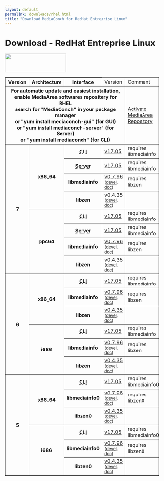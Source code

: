 ```yaml
---
layout: default
permalink: downloads/rhel.html
title: "Download MediaConch for RedHat Entreprise Linux"
---
```


# Download - RedHat Entreprise Linux

<img src="/MediaConch/images/RedHat.png" width="200" height="61"><br />

<table border="1">
<thead>
<tr class="table-header">
    <th>Version</th>
    <th>Architecture</th>
    <th>Interface</th>
    <td>Version</td>
    <td>Comment</td>
</tr>
</thead>
<tbody>
<tr>
    <th colspan="4">For automatic update and easiest installation, enable MediaArea softwares repository for RHEL<br />search for "MediaConch" in your package manager<br />or "yum install mediaconch-gui" (for GUI)<br /> or "yum install mediaconch-server" (for Server)<br /> or "yum install mediaconch" (for CLI)</th>
    <td><a href='/Repos'>Activate MediaArea Repository</a></td>
</tr>

<tr>
    <th rowspan="8" id="7">7</th>
    <th rowspan="4" id="7.x86_64">x86_64</th>
    <th><abbr title="Command Line Interface">CLI</abbr></th>
    <td><a href="//mediaarea.net/download/binary/mediaconch/17.05/mediaconch-17.05.x86_64.RHEL_7.rpm">v17.05</a></td>
    <td>requires libmediainfo</td>
</tr>
<tr>
    <th><abbr title="Server">Server</abbr></th>
    <td><a href="//mediaarea.net/download/binary/mediaconch-server/17.05/mediaconch-server-17.05.x86_64.RHEL_7.rpm">v17.05</a></td>
    <td>requires libmediainfo</td>
</tr>
<tr>
    <th>libmediainfo</th>
    <td><a href="//mediaarea.net/download/binary/libmediainfo0/0.7.96/libmediainfo-0.7.96.x86_64.RHEL_7.rpm">v0.7.96</a> <small>(<a href="//mediaarea.net/download/binary/libmediainfo0/0.7.96/libmediainfo-devel-0.7.96.x86_64.RHEL_7.rpm">devel</a>, <a href="//mediaarea.net/download/binary/libmediainfo0/0.7.96/libmediainfo-doc-0.7.96.x86_64.RHEL_7.rpm">doc</a>)</small></td>
    <td>requires libzen</td>
</tr>
<tr>
    <th>libzen</th>
    <td><a href="//mediaarea.net/download/binary/libzen0/0.4.35/libzen-0.4.35.x86_64.RHEL_7.rpm">v0.4.35</a> <small>(<a href="//mediaarea.net/download/binary/libzen0/0.4.35/libzen-devel-0.4.35.x86_64.RHEL_7.rpm">devel</a>, <a href="//mediaarea.net/download/binary/libzen0/0.4.35/libzen-doc-0.4.35.x86_64.RHEL_7.rpm">doc</a>)</small></td>
    <td>&nbsp;</td>
</tr>
<tr>
    <th rowspan="4" id="7.ppc64">ppc64</th>
    <th><abbr title="Command Line Interface">CLI</abbr></th>
    <td><a href="//mediaarea.net/download/binary/mediaconch/17.05/mediaconch-17.05.ppc64.RHEL_7.rpm">v17.05</a></td>
    <td>requires libmediainfo</td>
</tr>
<tr>
    <th><abbr title="Server">Server</abbr></th>
    <td><a href="//mediaarea.net/download/binary/mediaconch-server/17.05/mediaconch-server-17.05.ppc64.RHEL_7.rpm">v17.05</a></td>
    <td>requires libmediainfo</td>
</tr>
<tr>
    <th>libmediainfo</th>
    <td><a href="//mediaarea.net/download/binary/libmediainfo0/0.7.96/libmediainfo-0.7.96.ppc64.RHEL_7.rpm">v0.7.96</a> <small>(<a href="//mediaarea.net/download/binary/libmediainfo0/0.7.96/libmediainfo-devel-0.7.96.ppc64.RHEL_7.rpm">devel</a>, <a href="//mediaarea.net/download/binary/libmediainfo0/0.7.96/libmediainfo-doc-0.7.96.ppc64.RHEL_7.rpm">doc</a>)</small></td>
    <td>requires libzen</td>
</tr>
<tr>
    <th>libzen</th>
    <td><a href="//mediaarea.net/download/binary/libzen0/0.4.35/libzen-0.4.35.ppc64.RHEL_7.rpm">v0.4.35</a> <small>(<a href="//mediaarea.net/download/binary/libzen0/0.4.35/libzen-devel-0.4.35.ppc64.RHEL_7.rpm">devel</a>, <a href="//mediaarea.net/download/binary/libzen0/0.4.35/libzen-doc-0.4.35.ppc64.RHEL_7.rpm">doc</a>)</small></td>
    <td>&nbsp;</td>
</tr>
<tr>
    <th rowspan="6" id="6">6</th>
    <th rowspan="3" id="6.x86_64">x86_64</th>
    <th><abbr title="Command Line Interface">CLI</abbr></th>
    <td><a href="//mediaarea.net/download/binary/mediaconch/17.05/mediaconch-17.05.x86_64.RHEL_6.rpm">v17.05</a></td>
    <td>requires libmediainfo</td>
</tr>
<tr>
    <th>libmediainfo</th>
    <td><a href="//mediaarea.net/download/binary/libmediainfo0/0.7.96/libmediainfo-0.7.96.x86_64.RHEL_6.rpm">v0.7.96</a> <small>(<a href="//mediaarea.net/download/binary/libmediainfo0/0.7.96/libmediainfo-devel-0.7.96.x86_64.RHEL_6.rpm">devel</a>, <a href="//mediaarea.net/download/binary/libmediainfo0/0.7.96/libmediainfo-doc-0.7.96.x86_64.RHEL_6.rpm">doc</a>)</small></td>
    <td>requires libzen</td>
</tr>
<tr>
    <th>libzen</th>
    <td><a href="//mediaarea.net/download/binary/libzen0/0.4.35/libzen-0.4.35.x86_64.RHEL_6.rpm">v0.4.35</a> <small>(<a href="//mediaarea.net/download/binary/libzen0/0.4.35/libzen-devel-0.4.35.x86_64.RHEL_6.rpm">devel</a>, <a href="//mediaarea.net/download/binary/libzen0/0.4.35/libzen-doc-0.4.35.x86_64.RHEL_6.rpm">doc</a>)</small></td>
    <td>&nbsp;</td>
</tr>
<tr>
    <th rowspan="3" id="6.i686">i686</th>
    <th><abbr title="Command Line Interface">CLI</abbr></th>
    <td><a href="//mediaarea.net/download/binary/mediaconch/17.05/mediaconch-17.05.i686.RHEL_6.rpm">v17.05</a></td>
    <td>requires libmediainfo</td>
</tr>
<tr>
    <th>libmediainfo</th>
    <td><a href="//mediaarea.net/download/binary/libmediainfo0/0.7.96/libmediainfo-0.7.96.i686.RHEL_6.rpm">v0.7.96</a> <small>(<a href="//mediaarea.net/download/binary/libmediainfo0/0.7.96/libmediainfo-devel-0.7.96.i686.RHEL_6.rpm">devel</a>, <a href="//mediaarea.net/download/binary/libmediainfo0/0.7.96/libmediainfo-doc-0.7.96.i686.RHEL_6.rpm">doc</a>)</small></td>
    <td>requires libzen</td>
</tr>
<tr>
    <th>libzen</th>
    <td><a href="//mediaarea.net/download/binary/libzen0/0.4.35/libzen-0.4.35.i686.RHEL_6.rpm">v0.4.35</a> <small>(<a href="//mediaarea.net/download/binary/libzen0/0.4.35/libzen-devel-0.4.35.i686.RHEL_6.rpm">devel</a>, <a href="//mediaarea.net/download/binary/libzen0/0.4.35/libzen-doc-0.4.35.i686.RHEL_6.rpm">doc</a>)</small></td>
    <td>&nbsp;</td>
</tr>
<tr>
    <th rowspan="6" id="5">5</th>
    <th rowspan="3" id="5.x86_64">x86_64</th>
    <th><abbr title="Command Line Interface">CLI</abbr></th>
    <td><a href="//mediaarea.net/download/binary/mediaconch/17.05/mediaconch-17.05.x86_64.RHEL_5.rpm">v17.05</a></td>
    <td>requires libmediainfo0</td>
</tr>
<tr>
    <th>libmediainfo0</th>
    <td><a href="//mediaarea.net/download/binary/libmediainfo0/0.7.96/libmediainfo0-0.7.96.x86_64.RHEL_5.rpm">v0.7.96</a> <small>(<a href="//mediaarea.net/download/binary/libmediainfo0/0.7.96/libmediainfo-devel-0.7.96.x86_64.RHEL_5.rpm">devel</a>, <a href="//mediaarea.net/download/binary/libmediainfo0/0.7.96/libmediainfo-doc-0.7.96.x86_64.RHEL_5.rpm">doc</a>)</small></td>
    <td>requires libzen0</td>
</tr>
<tr>
    <th>libzen0</th>
    <td><a href="//mediaarea.net/download/binary/libzen0/0.4.35/libzen0-0.4.35.x86_64.RHEL_5.rpm">v0.4.35</a> <small>(<a href="//mediaarea.net/download/binary/libzen0/0.4.35/libzen-devel-0.4.35.x86_64.RHEL_5.rpm">devel</a>, <a href="//mediaarea.net/download/binary/libzen0/0.4.35/libzen-doc-0.4.35.x86_64.RHEL_5.rpm">doc</a>)</small></td>
    <td>&nbsp;</td>
</tr>
<tr>
    <th rowspan="3" id="5.i686">i686</th>
    <th><abbr title="Command Line Interface">CLI</abbr></th>
    <td><a href="//mediaarea.net/download/binary/mediaconch/17.05/mediaconch-17.05.i686.RHEL_5.rpm">v17.05</a></td>
    <td>requires libmediainfo0</td>
</tr>
<tr>
    <th>libmediainfo0</th>
    <td><a href="//mediaarea.net/download/binary/libmediainfo0/0.7.96/libmediainfo0-0.7.96.i686.RHEL_5.rpm">v0.7.96</a> <small>(<a href="//mediaarea.net/download/binary/libmediainfo0/0.7.96/libmediainfo-devel-0.7.96.i686.RHEL_5.rpm">devel</a>, <a href="//mediaarea.net/download/binary/libmediainfo0/0.7.96/libmediainfo-doc-0.7.96.i686.RHEL_5.rpm">doc</a>)</small></td>
    <td>requires libzen0</td>
</tr>
<tr>
    <th>libzen0</th>
    <td><a href="//mediaarea.net/download/binary/libzen0/0.4.35/libzen0-0.4.35.i686.RHEL_5.rpm">v0.4.35</a> <small>(<a href="//mediaarea.net/download/binary/libzen0/0.4.35/libzen-devel-0.4.35.i686.RHEL_5.rpm">devel</a>, <a href="//mediaarea.net/download/binary/libzen0/0.4.35/libzen-doc-0.4.35.i686.RHEL_5.rpm">doc</a>)</small></td>
    <td>&nbsp;</td>
</tr>
</tbody>
</table>
